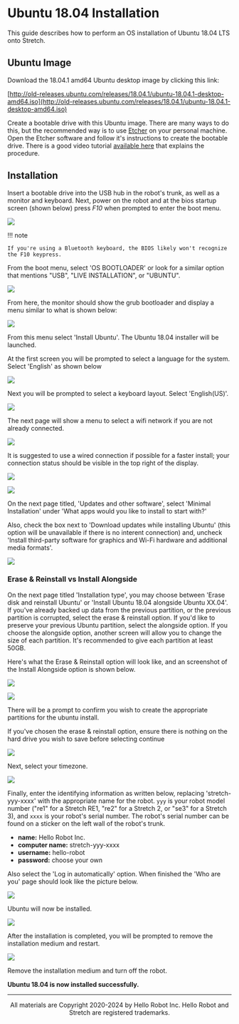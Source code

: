 # Ubuntu 18.04 Installation

This guide describes how to perform an OS installation of Ubuntu 18.04 LTS onto Stretch.

## Ubuntu Image

Download the 18.04.1 amd64 Ubuntu desktop image by clicking this link:

[http://old-releases.ubuntu.com/releases/18.04.1/ubuntu-18.04.1-desktop-amd64.iso](http://old-releases.ubuntu.com/releases/18.04.1/ubuntu-18.04.1-desktop-amd64.iso)

Create a bootable drive with this Ubuntu image. There are many ways to do this, but the recommended way is to use [Etcher](https://www.balena.io/etcher/) on your personal machine. Open the Etcher software and follow it's instructions to create the bootable drive. There is a good video tutorial [available here](https://youtu.be/c0TK0ynXLOo) that explains the procedure.

## Installation

Insert a bootable drive into the USB hub in the robot's trunk, as well as a monitor and keyboard. Next, power on the robot and at the bios startup screen (shown below) press *F10* when prompted to enter the boot menu.

![](./images/NUC_startup.png)

!!! note

    If you're using a Bluetooth keyboard, the BIOS likely won't recognize the F10 keypress.

From the boot menu, select 'OS BOOTLOADER' or look for a similar option that mentions "USB", "LIVE INSTALLATION", or "UBUNTU".

![](./images/BIOS_boot.png)

From here, the monitor should show the grub bootloader and display a menu similar to what is shown below:

![](./images/18.04/grub.png)

From this menu select 'Install Ubuntu'. The Ubuntu 18.04 installer will be launched.

At the first screen you will be prompted to select a language for the system. Select 'English' as shown below

![](./images/18.04/installer_language.png)

Next you will be prompted to select a keyboard layout. Select 'English(US)'.

![](./images/18.04/installer_keyboard.png)

The next page will show a menu to select a wifi network if you are not already connected.

![](./images/18.04/installer_network.png)

It is suggested to use a wired connection if possible for a faster install; your connection status should be visible in the top right of the display.

![](./images/18.04/wifi.png)

![](./images/18.04/ethernet.png)

On the next page titled, 'Updates and other software', select 'Minimal Installation' under 'What apps would you like to install to start with?'

Also, check the box next to 'Download updates while installing Ubuntu' (this option will be unavailable if there is no interent connection) and, uncheck 'Install third-party software for graphics and Wi-Fi hardware and additional media formats'.

![](./images/18.04/installer_software.png)

### Erase & Reinstall vs Install Alongside

On the next page titled 'Installation type', you may choose between 'Erase disk and reinstall Ubuntu' or 'Install Ubuntu 18.04 alongside Ubuntu XX.04'. If you've already backed up data from the previous partition, or the previous partition is corrupted, select the erase & reinstall option. If you'd like to preserve your previous Ubuntu partition, select the alongside option. If you choose the alongside option, another screen will allow you to change the size of each partition. It's recommended to give each partition at least 50GB.

Here's what the Erase & Reinstall option will look like, and an screenshot of the Install Alongside option is shown below.

![](./images/18.04/erase_reinstall_disk.png)

![](./images/20.04/install_alongside_disk.jpg)

There will be a prompt to confirm you wish to create the appropriate partitions for the ubuntu install.

If you've chosen the erase & reinstall option, ensure there is nothing on the hard drive you wish to save before selecting continue

![](./images/18.04/installer_disk_prompt.png)

Next, select your timezone.

![](./images/18.04/installer_location.png)

Finally, enter the identifying information as written below, replacing 'stretch-yyy-xxxx' with the appropriate name for the robot. `yyy` is your robot model number ("re1" for a Stretch RE1, "re2" for a Stretch 2, or "se3" for a Stretch 3), and `xxxx` is your robot's serial number. The robot's serial number can be found on a sticker on the left wall of the robot's trunk.

 - **name:** Hello Robot Inc.
 - **computer name:** stretch-yyy-xxxx
 - **username:** hello-robot
 - **password:** choose your own

Also select the 'Log in automatically' option. When finished the 'Who are you' page should look like the picture below.

![](./images/18.04/installer_identity.png)

Ubuntu will now be installed.

![](./images/18.04/installing.png)

After the installation is completed, you will be prompted to remove the installation medium and restart.

![](./images/18.04/installer_finished.png)

Remove the installation medium and turn off the robot.

**Ubuntu 18.04 is now installed successfully.**

------
<div align="center"> All materials are Copyright 2020-2024 by Hello Robot Inc. Hello Robot and Stretch are registered trademarks.</div>
